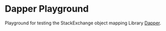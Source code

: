 # Dapper Playground
Playground for testing the StackExchange object mapping Library [Dapper](https://github.com/StackExchange/Dapper).

